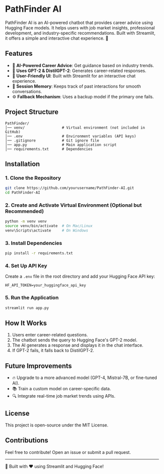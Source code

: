 # PathFinder AI

PathFinder AI is an AI-powered chatbot that provides career advice using Hugging Face models. It helps users with job market insights, professional development, and industry-specific recommendations. Built with Streamlit, it offers a simple and interactive chat experience. 🚀

## Features
- 💼 **AI-Powered Career Advice**: Get guidance based on industry trends.
- 🧠 **Uses GPT-2 & DistilGPT-2**: Generates career-related responses.
- 🎨 **User-Friendly UI**: Built with Streamlit for an interactive chat experience.
- 🔄 **Session Memory**: Keeps track of past interactions for smooth conversations.
- ⚙️ **Fallback Mechanism**: Uses a backup model if the primary one fails.

## Project Structure
```
PathFinder/
│── venv/                 # Virtual environment (not included in GitHub)
│── .env                  # Environment variables (API keys)
│── .gitignore            # Git ignore file
│── app.py                # Main application script
│── requirements.txt      # Dependencies
```

## Installation
### 1. Clone the Repository
```bash
git clone https://github.com/yourusername/PathFinder-AI.git
cd PathFinder-AI
```

### 2. Create and Activate Virtual Environment (Optional but Recommended)
```bash
python -m venv venv
source venv/bin/activate  # On Mac/Linux
venv\Scripts\activate     # On Windows
```

### 3. Install Dependencies
```bash
pip install -r requirements.txt
```

### 4. Set Up API Key
Create a `.env` file in the root directory and add your Hugging Face API key:
```
HF_API_TOKEN=your_huggingface_api_key
```

### 5. Run the Application
```bash
streamlit run app.py
```

## How It Works
1. Users enter career-related questions.
2. The chatbot sends the query to Hugging Face's GPT-2 model.
3. The AI generates a response and displays it in the chat interface.
4. If GPT-2 fails, it falls back to DistilGPT-2.

## Future Improvements
- 🔥 Upgrade to a more advanced model (GPT-4, Mistral-7B, or fine-tuned AI).
- 📚 Train a custom model on career-specific data.
- 🔍 Integrate real-time job market trends using APIs.

## License
This project is open-source under the MIT License.

## Contributions
Feel free to contribute! Open an issue or submit a pull request.

---

🚀 Built with ❤️ using Streamlit and Hugging Face!

